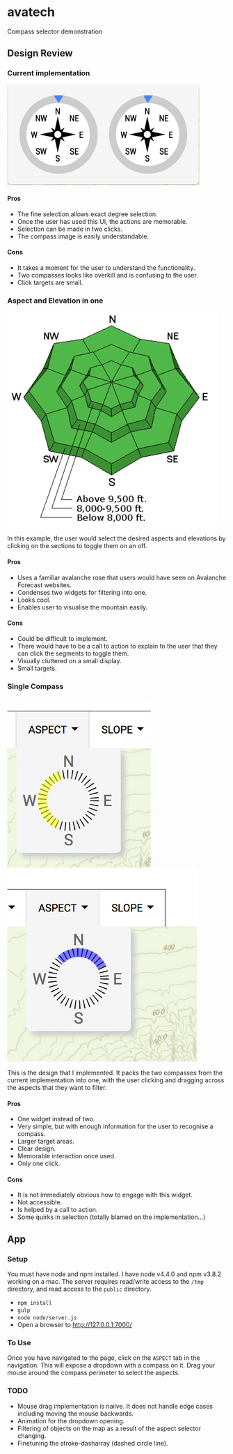 # avatech
Compass selector demonstration

## Design Review

### Current implementation

![Current UI](https://github.com/brendandgibson/avatech/blob/master/images/avatech.png)

#### Pros

* The fine selection allows exact degree selection.
* Once the user has used this UI, the actions are memorable.
* Selection can be made in two clicks.
* The compass image is easily understandable.

#### Cons

* It takes a moment for the user to understand the functionality.
* Two compasses looks like overkill and is confusing to the user.
* Click targets are small.

### Aspect and Elevation in one

![Aspect and Elevation in one](https://github.com/brendandgibson/avatech/blob/master/images/uac.png?raw=true)

In this example, the user would select the desired aspects and elevations by clicking on the sections to toggle them on an off.

#### Pros

* Uses a familiar avalanche rose that users would have seen on Avalanche Forecast websites.
* Condenses two widgets for filtering into one.
* Looks cool.
* Enables user to visualise the mountain easily.

#### Cons

* Could be difficult to implement.
* There would have to be a call to action to explain to the user that they can click the segments to toggle them.
* Visually cluttered on a small display.
* Small targets.

### Single Compass

![Selecting](https://github.com/brendandgibson/avatech/blob/master/images/selecting.png?raw=true)
![Selected](https://github.com/brendandgibson/avatech/blob/master/images/selected.png?raw=true)

This is the design that I implemented. It packs the two compasses from the current implementation into one, with the user clicking and dragging across the aspects that they want to filter.

#### Pros

* One widget instead of two.
* Very simple, but with enough information for the user to recognise a compass.
* Larger target areas.
* Clear design.
* Memorable interaction once used.
* Only one click.

#### Cons

* It is not immediately obvious how to engage with this widget.
* Not accessible.
* Is helped by a call to action.
* Some quirks in selection (totally blamed on the implementation...)

## App

### Setup

You must have node and npm installed. I have node v4.4.0 and npm v3.8.2 working on a mac.
The server requires read/write access to the `/tmp` directory, and read access to the `public` directory.

* `npm install`
* `gulp`
* `node node/server.js`
* Open a browser to http://127.0.0.1:7000/

### To Use

Once you have navigated to the page, click on the `ASPECT` tab in the navigation. This will expose a dropdown with a compass on it. Drag your mouse around the compass perimeter to select the aspects.

### TODO

* Mouse drag implementation is naiive. It does not handle edge cases including moving the mouse backwards.
* Animation for the dropdown opening.
* Filtering of objects on the map as a result of the aspect selector changing.
* Finetuning the stroke-dasharray (dashed circle line).
